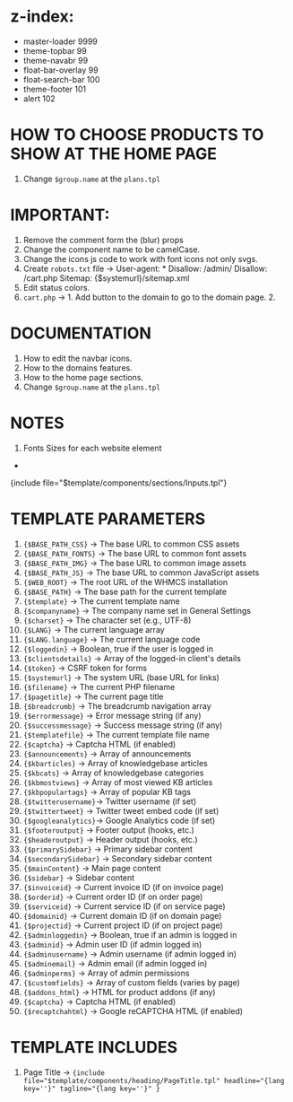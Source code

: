 # z-index:
- master-loader 9999
- theme-topbar 99
- theme-navabr 99
- float-bar-overlay 99
- float-search-bar 100
- theme-footer 101
- alert 102


# HOW TO CHOOSE PRODUCTS TO SHOW AT THE HOME PAGE
1. Change `$group.name` at the `plans.tpl`


# IMPORTANT:
1. Remove the comment form the (blur) props
2. Change the component name to be camelCase.
3. Change the icons js code to work with font icons not only svgs.
4. Create `robots.txt` file
  ->  User-agent: *
      Disallow: /admin/
      Disallow: /cart.php
      Sitemap: {$systemurl}/sitemap.xml
5. Edit status colors.
6. `cart.php` ->  1. Add button to the domain to go to the domain page.
                  2.


# DOCUMENTATION
1. How to edit the navbar icons.
2. How to the domains features.
3. How to the home page sections.
4. Change `$group.name` at the `plans.tpl`



# NOTES
1. Fonts Sizes for each website element
  -

{include file="$template/components/sections/Inputs.tpl"}

# TEMPLATE PARAMETERS
1. `{$BASE_PATH_CSS}`   → The base URL to common CSS assets
2. `{$BASE_PATH_FONTS}` → The base URL to common font assets
3. `{$BASE_PATH_IMG}`   → The base URL to common image assets
4. `{$BASE_PATH_JS}`    → The base URL to common JavaScript assets
5. `{$WEB_ROOT}`        → The root URL of the WHMCS installation
6. `{$BASE_PATH}`       → The base path for the current template
7. `{$template}`        → The current template name
8. `{$companyname}`     → The company name set in General Settings
9. `{$charset}`         → The character set (e.g., UTF-8)
10. `{$LANG}`           → The current language array
11. `{$LANG.language}`  → The current language code
12. `{$loggedin}`       → Boolean, true if the user is logged in
13. `{$clientsdetails}` → Array of the logged-in client's details
14. `{$token}`          → CSRF token for forms
15. `{$systemurl}`      → The system URL (base URL for links)
16. `{$filename}`       → The current PHP filename
17. `{$pagetitle}`      → The current page title
18. `{$breadcrumb}`     → The breadcrumb navigation array
19. `{$errormessage}`   → Error message string (if any)
20. `{$successmessage}` → Success message string (if any)
21. `{$templatefile}`   → The current template file name
22. `{$captcha}`        → Captcha HTML (if enabled)
23. `{$announcements}`  → Array of announcements
24. `{$kbarticles}`     → Array of knowledgebase articles
25. `{$kbcats}`         → Array of knowledgebase categories
26. `{$kbmostviews}`    → Array of most viewed KB articles
27. `{$kbpopulartags}`  → Array of popular KB tags
28. `{$twitterusername}`→ Twitter username (if set)
29. `{$twittertweet}`   → Twitter tweet embed code (if set)
30. `{$googleanalytics}`→ Google Analytics code (if set)
31. `{$footeroutput}`   → Footer output (hooks, etc.)
32. `{$headeroutput}`   → Header output (hooks, etc.)
33. `{$primarySidebar}` → Primary sidebar content
34. `{$secondarySidebar}` → Secondary sidebar content
35. `{$mainContent}`    → Main page content
36. `{$sidebar}`        → Sidebar content
37. `{$invoiceid}`      → Current invoice ID (if on invoice page)
38. `{$orderid}`        → Current order ID (if on order page)
39. `{$serviceid}`      → Current service ID (if on service page)
40. `{$domainid}`       → Current domain ID (if on domain page)
41. `{$projectid}`      → Current project ID (if on project page)
42. `{$adminloggedin}`  → Boolean, true if an admin is logged in
43. `{$adminid}`        → Admin user ID (if admin logged in)
44. `{$adminusername}`  → Admin username (if admin logged in)
45. `{$adminemail}`     → Admin email (if admin logged in)
46. `{$adminperms}`     → Array of admin permissions
47. `{$customfields}`   → Array of custom fields (varies by page)
48. `{$addons_html}`    → HTML for product addons (if any)
49. `{$captcha}`        → Captcha HTML (if enabled)
50. `{$recaptchahtml}`  → Google reCAPTCHA HTML (if enabled)

# TEMPLATE INCLUDES
1. Page Title ->  `{include file="$template/components/heading/PageTitle.tpl" headline="{lang key=''}" tagline="{lang key=''}" }`